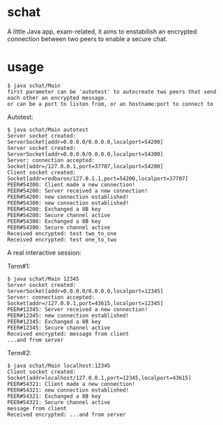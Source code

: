 schat
=====

A little Java app, exam-related, it aims to enstabilish an encrypted connection between two peers to enable a secure chat.

usage
=====

    $ java schat/Main
    first parameter can be 'autotest' to autocreate two peers that send each other an encrypted message.
    or can be a port to listen from, or an hostname:port to connect to


Autotest:

    $ java schat/Main autotest
    Server socket created: ServerSocket[addr=0.0.0.0/0.0.0.0,localport=54200]
    Server socket created: ServerSocket[addr=0.0.0.0/0.0.0.0,localport=54300]
    Server: connection accepted: Socket[addr=/127.0.0.1,port=37707,localport=54200]
    Client socket created: Socket[addr=redbaron/127.0.1.1,port=54200,localport=37707]
    PEER#54300: Client made a new connection!
    PEER#54200: Server received a new connection!
    PEER#54200: new connection established!
    PEER#54300: new connection established!
    PEER#54200: Exchanged a 8B key
    PEER#54200: Secure channel active
    PEER#54300: Exchanged a 8B key
    PEER#54300: Secure channel active
    Received encrypted: test two_to_one
    Received encrypted: test one_to_two

A real interactive session:

Term#1:

    $ java schat/Main 12345
    Server socket created: ServerSocket[addr=0.0.0.0/0.0.0.0,localport=12345]
    Server: connection accepted: Socket[addr=/127.0.0.1,port=43615,localport=12345]
    PEER#12345: Server received a new connection!
    PEER#12345: new connection established!
    PEER#12345: Exchanged a 8B key
    PEER#12345: Secure channel active
    Received encrypted: message from client
    ...and from server

Term#2:

    $ java schat/Main localhost:12345
    Client socket created: Socket[addr=localhost/127.0.0.1,port=12345,localport=43615]
    PEER#54321: Client made a new connection!
    PEER#54321: new connection established!
    PEER#54321: Exchanged a 8B key
    PEER#54321: Secure channel active
    message from client
    Received encrypted: ...and from server

